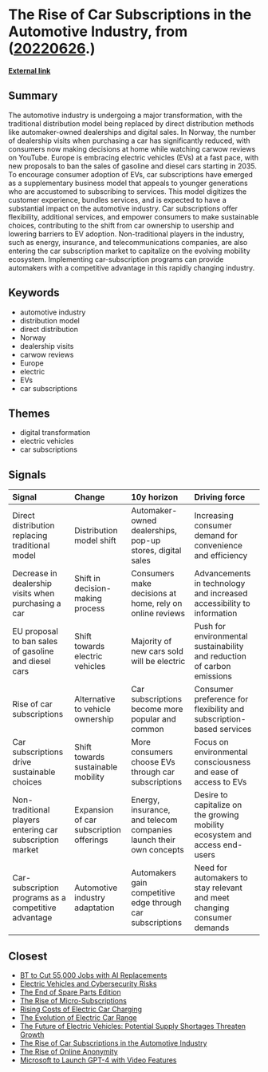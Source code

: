 # __The Rise of Car Subscriptions in the Automotive Industry__, from ([20220626](https://kghosh.substack.com/p/20220626).)

__[External link](https://europe.autonews.com/guest-columnist/why-car-subscriptions-are-key-solution-future-automotive)__



## Summary

The automotive industry is undergoing a major transformation, with the traditional distribution model being replaced by direct distribution methods like automaker-owned dealerships and digital sales. In Norway, the number of dealership visits when purchasing a car has significantly reduced, with consumers now making decisions at home while watching carwow reviews on YouTube. Europe is embracing electric vehicles (EVs) at a fast pace, with new proposals to ban the sales of gasoline and diesel cars starting in 2035. To encourage consumer adoption of EVs, car subscriptions have emerged as a supplementary business model that appeals to younger generations who are accustomed to subscribing to services. This model digitizes the customer experience, bundles services, and is expected to have a substantial impact on the automotive industry. Car subscriptions offer flexibility, additional services, and empower consumers to make sustainable choices, contributing to the shift from car ownership to usership and lowering barriers to EV adoption. Non-traditional players in the industry, such as energy, insurance, and telecommunications companies, are also entering the car subscription market to capitalize on the evolving mobility ecosystem. Implementing car-subscription programs can provide automakers with a competitive advantage in this rapidly changing industry.

## Keywords

* automotive industry
* distribution model
* direct distribution
* Norway
* dealership visits
* carwow reviews
* Europe
* electric
* EVs
* car subscriptions

## Themes

* digital transformation
* electric vehicles
* car subscriptions

## Signals

| Signal                                                   | Change                                  | 10y horizon                                                        | Driving force                                                               |
|:---------------------------------------------------------|:----------------------------------------|:-------------------------------------------------------------------|:----------------------------------------------------------------------------|
| Direct distribution replacing traditional model          | Distribution model shift                | Automaker-owned dealerships, pop-up stores, digital sales          | Increasing consumer demand for convenience and efficiency                   |
| Decrease in dealership visits when purchasing a car      | Shift in decision-making process        | Consumers make decisions at home, rely on online reviews           | Advancements in technology and increased accessibility to information       |
| EU proposal to ban sales of gasoline and diesel cars     | Shift towards electric vehicles         | Majority of new cars sold will be electric                         | Push for environmental sustainability and reduction of carbon emissions     |
| Rise of car subscriptions                                | Alternative to vehicle ownership        | Car subscriptions become more popular and common                   | Consumer preference for flexibility and subscription-based services         |
| Car subscriptions drive sustainable choices              | Shift towards sustainable mobility      | More consumers choose EVs through car subscriptions                | Focus on environmental consciousness and ease of access to EVs              |
| Non-traditional players entering car subscription market | Expansion of car subscription offerings | Energy, insurance, and telecom companies launch their own concepts | Desire to capitalize on the growing mobility ecosystem and access end-users |
| Car-subscription programs as a competitive advantage     | Automotive industry adaptation          | Automakers gain competitive edge through car subscriptions         | Need for automakers to stay relevant and meet changing consumer demands     |

## Closest

* [BT to Cut 55,000 Jobs with AI Replacements](da0fa1a06318988fea10c8218d2e8c47)
* [Electric Vehicles and Cybersecurity Risks](aed93d4ebe969eabe23df9935bdb4cb8)
* [The End of Spare Parts Edition](633655a8e8a99ad217f019928a2b8dc1)
* [The Rise of Micro-Subscriptions](01dd20372573227317c7126faacfec9b)
* [Rising Costs of Electric Car Charging](044f5d6bb4070ed49afafb90f38713bd)
* [The Evolution of Electric Car Range](7f4bbda67f521ee30a63b68b9f8666d9)
* [The Future of Electric Vehicles: Potential Supply Shortages Threaten Growth](e2d1170995334c5c5e09b403ac8d3dcc)
* [The Rise of Car Subscriptions in the Automotive Industry](b9a5b69113b7ca17b6493414799b0e6e)
* [The Rise of Online Anonymity](52a829c92d96543f396d37b44440c475)
* [Microsoft to Launch GPT-4 with Video Features](8095d5362758bd66fc6f6c393edb3d8a)